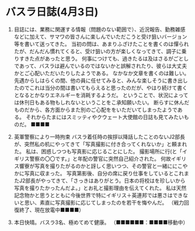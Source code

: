 # バスラ日誌(4月3日)

1. 目誌には、業務に関運する情報（問題のない範囲で）、近況報告、勤務雑感などに加えて、サマワの皆さんに楽しんでいただこうと受け狙いバージョン等を書いて送ってきた。
   当初の問は、あまりふざけたことを書くのは憚られたが、だんだん慣れてくると、受け狙いの方が楽しくなってきて、調子に乗りすきた点があったと思う。
   何事につけても、過きたるは及はさるがごとしであって、バスラは避んでいるのではないかと誤解されたり、彼らは大丈夫かとご心配いただいたりしたようである。
   なかなか文章を書くのは難しい。
   先遇からしはらくの間、他の員に任せてみると、みんな楽しそうに書き出したのでこれは当分の間は書いてもらえると思ったのだが、やはり続けて書くとなるとかなりエネルギーを消耗するようだ。
   ということで、状況によっては休刊日もある物もしれないということをこ承知願いたい。
   断らすに休んだものだから、各方面からまた別のご心配ををいただいてしまったようである。
   それからたまにはスミッティやクウェート大使館の日誌も見てみたいものだ。
   ■■■■

2. 英軍警察により一時拘束
   バスラ着任時の挨拶以降話したことのないJ2部長が、突然私の机にやってきて「写真撮影に付き合ってくれないか」と頼まれた。
   私は、困惑しつつも写真影に応じることにした。
   撮影場所に行(と「イギリス警察の〇〇です。」と年配の警官に突然自己紹介された。
   何故イギリス響寮が写真を撮りたがるのかと訝しく思いつつ、その警官と一緒ににこやかに写真に収まった。
   写真第影後、自分の席に戻り仕事をしているとこれまたJ2部長がやってきて、「さっきはありがとう。日本の将校はを珍しいから写真を撮りたかったんだよ。」とお礼と撮影理由を伝えてくれた。
   私は天然記念物かと思うとともに今後世界で特にイギリス＋英連邦では悪さはできないと思い、素直に写真撮影に応じてしまったのを若干を悔やんだ。
   （戦力回復終了、現在放電中■■■■）

3. 本日快晴。バスラ3名、極めてめて健康。
   （■■■■■■：■■■■移動中）

